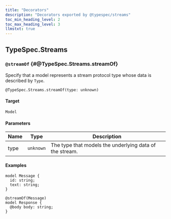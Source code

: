 ```yaml
---
title: "Decorators"
description: "Decorators exported by @typespec/streams"
toc_min_heading_level: 2
toc_max_heading_level: 3
llmstxt: true
---
```


## TypeSpec.Streams

### `@streamOf` {#@TypeSpec.Streams.streamOf}

Specify that a model represents a stream protocol type whose data is described
by `Type`.

```typespec
@TypeSpec.Streams.streamOf(type: unknown)
```

#### Target

`Model`

#### Parameters

| Name | Type      | Description                                             |
| ---- | --------- | ------------------------------------------------------- |
| type | `unknown` | The type that models the underlying data of the stream. |

#### Examples

```typespec
model Message {
  id: string;
  text: string;
}

@streamOf(Message)
model Response {
  @body body: string;
}
```
